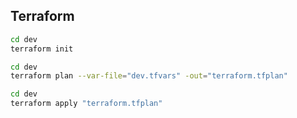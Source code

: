 ## Terraform

```bash
cd dev
terraform init
```
```bash
cd dev
terraform plan --var-file="dev.tfvars" -out="terraform.tfplan"
```

```bash
cd dev
terraform apply "terraform.tfplan"
```